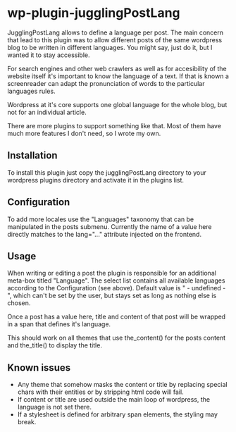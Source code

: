# wp-plugin-jugglingPostLang

JugglingPostLang allows to define a language per post.
The main concern that lead to this plugin was to allow different posts of the same wordpress blog to be written in different languages.
You might say, just do it, but I wanted it to stay accessible.

For search engines and other web crawlers as well as for accesibility of the website itself it's important to know the language of a text.
If that is known a screenreader can adapt the pronunciation of words to the particular languages rules.

Wordpress at it's core supports one global language for the whole blog, but not for an individual article.

There are more plugins to support something like that. Most of them have much more features I don't need, so I wrote my own.

## Installation

To install this plugin just copy the jugglingPostLang directory to your wordpress plugins directory and activate it in the plugins list.

## Configuration

To add more locales use the "Languages" taxonomy that can be manipulated in the posts submenu.
Currently the name of a value here directly matches to the lang="..." attribute injected on the frontend.

## Usage

When writing or editing a post the plugin is responsible for an additional meta-box titled "Language". 
The select list contains all available languages according to the Configuration (see above).
Default value is " - undefined - ", which can't be set by the user, but stays set as long as nothing else is chosen.

Once a post has a value here, title and content of that post will be wrapped in a span that defines it's language.

This should work on all themes that use the_content() for the posts content and the_title() to display the title.

## Known issues

+ Any theme that somehow masks the content or title by replacing special chars with their entities or by stripping html code will fail.
+ If content or title are used outside the main loop of wordpress, the language is not set there.
+ If a stylesheet is defined for arbitrary span elements, the styling may break.